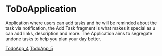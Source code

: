 # ToDoApplication
Application where users can add tasks and he will be reminded about the task via notification, the Add Task fragment is what makes it special as u can add links, description and more. The Application aims to segregate undone tasks to help you plan your day better.

[TodoApp_4](https://github.com/user-attachments/assets/2955656f-ea6a-48ef-a1a2-7d4b4950ec45)
[TodoApp_5](https://github.com/user-attachments/assets/f42adceb-9b58-4696-b465-320239c00ba2)
